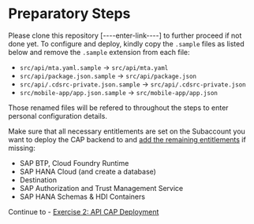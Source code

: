 # Preparatory Steps

Please clone this repository [----enter-link----] to further proceed if not done yet. To configure and deploy, kindly copy the `.sample` files as listed below and remove the `.sample` extension from each file:

- `src/api/mta.yaml.sample` &rarr; `src/api/mta.yaml`
- `src/api/package.json.sample` &rarr; `src/api/package.json`
- `src/api/.cdsrc-private.json.sample` &rarr; `src/api/.cdsrc-private.json`
- `src/mobile-app/app.json.sample` &rarr; `src/mobile-app/app.json`

Those renamed files will be refered to throughout the steps to enter personal configuration details.

Make sure that all necessary entitlements are set on the Subaccount you want to deploy the CAP backend to and [add the remaining entitlements](https://developers.sap.com/tutorials/cp-cf-entitlements-add.html) if missing:

- SAP BTP, Cloud Foundry Runtime
- SAP HANA Cloud (and create a database)
- Destination
- SAP Authorization and Trust Management Service
- SAP HANA Schemas & HDI Containers

Continue to - [Exercise 2: API CAP Deployment ](../ex3.2/API_CAP_Deployment.md)
